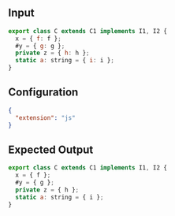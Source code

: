 ## Input

```javascript input
export class C extends C1 implements I1, I2 {
  x = { f: f };
  #y = { g: g };
  private z = { h: h };
  static a: string = { i: i };
}
```

## Configuration

```json configuration
{
  "extension": "js"
}
```

## Expected Output

```javascript expected output
export class C extends C1 implements I1, I2 {
  x = { f };
  #y = { g };
  private z = { h };
  static a: string = { i };
}
```
